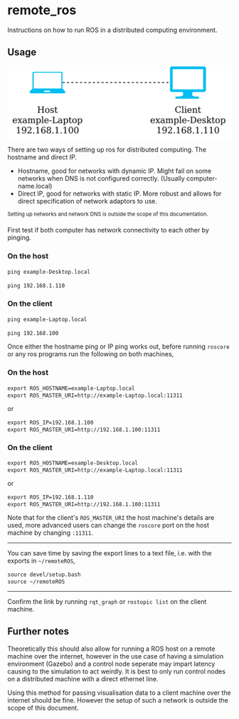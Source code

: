 # remote_ros
Instructions on how to run ROS in a distributed computing environment.

## Usage
![Diagram](./diagram.png)

There are two ways of setting up ros for distributed computing. The hostname and direct IP.
 - Hostname, good for networks with dynamic IP. Might fail on some networks when DNS is not configured correctly. (Usually computer-name.local)
 - Direct IP, good for networks with static IP. More robust and allows for direct specification of network adaptors to use.

<sup>Setting up networks and network DNS is outside the scope of this documentation.</sup>

First test if both computer has network connectivity to each other by pinging.

### On the host
```ping example-Desktop.local```

```ping 192.168.1.110```

### On the client
```ping example-Laptop.local```

```ping 192.168.100```

Once either the hostname ping or IP ping works out, before running `roscore` or any ros programs run the following on both machines,

### On the host
```
export ROS_HOSTNAME=example-Laptop.local
export ROS_MASTER_URI=http://example-Laptop.local:11311
```
or
```
export ROS_IP=192.168.1.100
export ROS_MASTER_URI=http://192.168.1.100:11311
```

### On the client
```
export ROS_HOSTNAME=example-Desktop.local
export ROS_MASTER_URI=http://example-Laptop.local:11311
```
or
```
export ROS_IP=192.168.1.110
export ROS_MASTER_URI=http://192.168.1.100:11311
```

Note that for the client's `ROS_MASTER_URI` the host machine's details are used, more advanced users can change the `roscore` port on the host machine by changing `:11311`.

---

You can save time by saving the export lines to a text file, i.e. with the exports in `~/remoteROS`,

```
source devel/setup.bash
source ~/remoteROS
```

---

Confirm the link by running `rqt_graph` or `rostopic list` on the client machine.

## Further notes
Theoretically this should also allow for running a ROS host on a remote machine over the internet, however in the use case of having a simulation environment (Gazebo) and a control node seperate may impart latency causing to the simulation to act weirdly. It is best to only run control nodes on a distributed machine with a direct ethernet line.

Using this method for passing visualisation data to a client machine over the internet should be fine. However the setup of such a network is outside the scope of this document.
